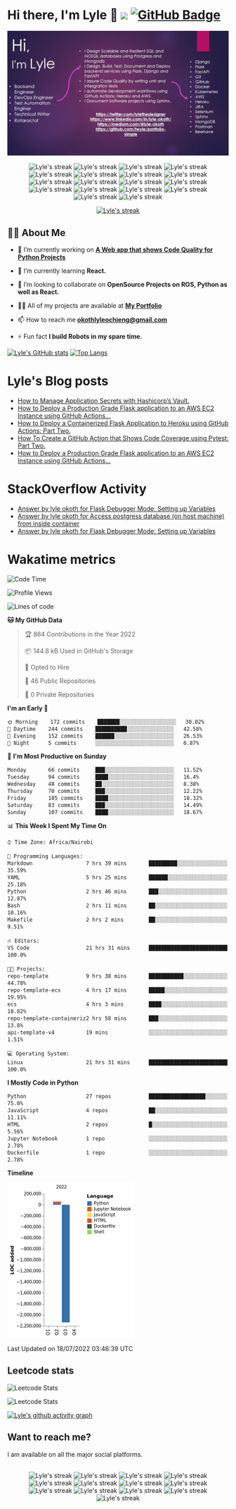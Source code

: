 # Hi there, I'm Lyle 👋  ![](https://komarev.com/ghpvc/?username=twyle&style=flat)  <a href="https://github.com/twyle?tab=followers"><img src="https://img.shields.io/github/followers/twyle?label=Followers&style=social" alt="GitHub Badge"></a>
<img title="image" src="https://github.com/twyle/twyle/blob/main/lyle-github-background.jpg" />

<p align="center">
  <img title="🔥 Get streak stats for your profile at git.io/streak-stats" alt="Lyle's streak" src="https://img.shields.io/badge/django-%23092E20.svg?style=for-the-badge&logo=django&logoColor=white"/>
  <img title="🔥 Get streak stats for your profile at git.io/streak-stats" alt="Lyle's streak" src="https://img.shields.io/badge/flask-%23000.svg?style=for-the-badge&logo=flask&logoColor=white"/>
    <img title="🔥 Get streak stats for your profile at git.io/streak-stats" alt="Lyle's streak" src="https://img.shields.io/badge/heroku-%23430098.svg?style=for-the-badge&logo=heroku&logoColor=white"/> 
  <img title="🔥 Get streak stats for your profile at git.io/streak-stats" alt="Lyle's streak" src="https://img.shields.io/badge/markdown-%23000000.svg?style=for-the-badge&logo=markdown&logoColor=white"/>  
  <img title="🔥 Get streak stats for your profile at git.io/streak-stats" alt="Lyle's streak" src="https://img.shields.io/badge/python-3670A0?style=for-the-badge&logo=python&logoColor=ffdd54"/>
    <img title="🔥 Get streak stats for your profile at git.io/streak-stats" alt="Lyle's streak" src="https://img.shields.io/badge/Visual%20Studio%20Code-0078d7.svg?style=for-the-badge&logo=visual-studio-code&logoColor=white"/> 
  <img title="🔥 Get streak stats for your profile at git.io/streak-stats" alt="Lyle's streak" src="https://img.shields.io/badge/shell_script-%23121011.svg?style=for-the-badge&logo=gnu-bash&logoColor=white"/>
  <img title="🔥 Get streak stats for your profile at git.io/streak-stats" alt="Lyle's streak" src="https://img.shields.io/badge/git-%23F05033.svg?style=for-the-badge&logo=git&logoColor=white"/>  
    <img title="🔥 Get streak stats for your profile at git.io/streak-stats" alt="Lyle's streak" src="https://img.shields.io/badge/github-%23121011.svg?style=for-the-badge&logo=github&logoColor=white"/>  
  <img title="🔥 Get streak stats for your profile at git.io/streak-stats" alt="Lyle's streak" src="https://img.shields.io/badge/docker-%230db7ed.svg?style=for-the-badge&logo=docker&logoColor=white"/>    
  <img title="🔥 Get streak stats for your profile at git.io/streak-stats" alt="Lyle's streak" src="https://img.shields.io/badge/Ubuntu-E95420?style=for-the-badge&logo=ubuntu&logoColor=white"/>  
    <img title="🔥 Get streak stats for your profile at git.io/streak-stats" alt="Lyle's streak" src="https://img.shields.io/badge/Windows-0078D6?style=for-the-badge&logo=windows&logoColor=white"/>
  <img title="🔥 Get streak stats for your profile at git.io/streak-stats" alt="Lyle's streak" src="https://img.shields.io/badge/kubernetes-%23326ce5.svg?style=for-the-badge&logo=kubernetes&logoColor=white"/>    
    <img title="🔥 Get streak stats for your profile at git.io/streak-stats" alt="Lyle's streak" src="https://img.shields.io/badge/jira-%230A0FFF.svg?style=for-the-badge&logo=jira&logoColor=white"/>  
  <img title="🔥 Get streak stats for your profile at git.io/streak-stats" alt="Lyle's streak" src="https://img.shields.io/badge/Postman-FF6C37?style=for-the-badge&logo=postman&logoColor=white"/>    
  <img title="🔥 Get streak stats for your profile at git.io/streak-stats" alt="Lyle's streak" src="https://img.shields.io/badge/gunicorn-%298729.svg?style=for-the-badge&logo=gunicorn&logoColor=white"/>  
    <img title="🔥 Get streak stats for your profile at git.io/streak-stats" alt="Lyle's streak" src="https://img.shields.io/badge/-selenium-%43B02A?style=for-the-badge&logo=selenium&logoColor=white"/>
    <img title="🔥 Get streak stats for your profile at git.io/streak-stats" alt="Lyle's streak" src="https://img.shields.io/badge/codecov-%23ff0077.svg?style=for-the-badge&logo=codecov&logoColor=white"/>
</p>

<p align="center">
    <a href="https://github.com/SubhamRaoniar28/github-readme-streak-stats">
        <img title="🔥 Get streak stats for your profile at git.io/streak-stats" alt="Lyle's streak" src="https://github-readme-streak-stats.herokuapp.com/?user=twyle&theme=dark&hide_border=true&stroke=0000&background=060A0CD0"/>
    </a>
</p>

## 🙋‍♂️ About Me

- 🔭 I’m currently working on **[A Web app that shows Code Quality for Python Projects](https://github.com/twyle/code-quality)**

- 🌱 I’m currently learning **React.**

- 👯 I’m looking to collaborate on **OpenSource Projects on ROS, Python as well as React.**

- 👨‍💻 All of my projects are available at **[My Portfolio](https://twyle.github.io/portfolio-simple/)**

- 📫 How to reach me **okothlyleochieng@gmail.com**

- ⚡ Fun fact **I build Robots in my spare time.**

[![Lyle's GitHub stats][stats-image]][stats-url]
[![Top Langs][languages-image]][languages-url]

# Lyle's Blog posts
<!-- BLOG-POST-LIST:START -->
- [How to Manage Application Secrets with Hashicorp’s Vault.](https://medium.com/@lyle-okoth/how-to-manage-application-secrets-with-hashicorps-vault-865216896a39?source=rss-2637c671f6af------2)
- [How to Deploy a Production Grade Flask application to an AWS EC2 Instance using GitHub Actions…](https://medium.com/@lyle-okoth/how-to-deploy-a-production-grade-flask-application-to-an-aws-ec2-instance-using-github-actions-9bfd82698000?source=rss-2637c671f6af------2)
- [How to Deploy a Containerized Flask Application to Heroku using GitHub Actions: Part Two.](https://medium.com/@lyle-okoth/how-to-deploy-a-containerized-flask-application-to-heroku-using-github-actions-part-two-4b209c7a65c6?source=rss-2637c671f6af------2)
- [How To Create a GitHub Action that Shows Code Coverage using Pytest: Part Two.](https://medium.com/@lyle-okoth/how-to-create-a-github-action-that-shows-code-coverage-using-pytest-part-two-57d38a54064b?source=rss-2637c671f6af------2)
- [How to Deploy a Production Grade Flask application to an AWS EC2 Instance using GitHub Actions…](https://medium.com/@lyle-okoth/how-to-deploy-a-production-grade-flask-application-to-an-aws-ec2-instance-using-github-actions-163be1d5fbd5?source=rss-2637c671f6af------2)
<!-- BLOG-POST-LIST:END -->

# StackOverflow Activity
<!-- STACKOVERFLOW:START -->
- [Answer by lyle okoth for Flask Debugger Mode: Setting up Variables](https://stackoverflow.com/questions/72923368/flask-debugger-mode-setting-up-variables/72941959#72941959)
- [Answer by lyle okoth for Access postgress database &lpar;on host machine&rpar; from inside container](https://stackoverflow.com/questions/72926733/access-postgress-database-on-host-machine-from-inside-container/72926778#72926778)
- [Answer by lyle okoth for Flask Debugger Mode: Setting up Variables](https://stackoverflow.com/questions/72923368/flask-debugger-mode-setting-up-variables/72926712#72926712)
<!-- STACKOVERFLOW:END -->


# Wakatime metrics
<!--START_SECTION:waka-->
![Code Time](http://img.shields.io/badge/Code%20Time-22%20hrs%2022%20mins-blue)

![Profile Views](http://img.shields.io/badge/Profile%20Views-0-blue)

![Lines of code](https://img.shields.io/badge/From%20Hello%20World%20I%27ve%20Written--2%20Million%20lines%20of%20code-blue)

**🐱 My GitHub Data** 

> 🏆 864 Contributions in the Year 2022
 > 
> 📦 144.8 kB Used in GitHub's Storage 
 > 
> 💼 Opted to Hire
 > 
> 📜 46 Public Repositories 
 > 
> 🔑 0 Private Repositories  
 > 
**I'm an Early 🐤** 

```text
🌞 Morning    172 commits    ███████░░░░░░░░░░░░░░░░░░   30.02% 
🌆 Daytime    244 commits    ██████████░░░░░░░░░░░░░░░   42.58% 
🌃 Evening    152 commits    ██████░░░░░░░░░░░░░░░░░░░   26.53% 
🌙 Night      5 commits      ░░░░░░░░░░░░░░░░░░░░░░░░░   0.87%

```
📅 **I'm Most Productive on Sunday** 

```text
Monday       66 commits     ███░░░░░░░░░░░░░░░░░░░░░░   11.52% 
Tuesday      94 commits     ████░░░░░░░░░░░░░░░░░░░░░   16.4% 
Wednesday    48 commits     ██░░░░░░░░░░░░░░░░░░░░░░░   8.38% 
Thursday     70 commits     ███░░░░░░░░░░░░░░░░░░░░░░   12.22% 
Friday       105 commits    ████░░░░░░░░░░░░░░░░░░░░░   18.32% 
Saturday     83 commits     ███░░░░░░░░░░░░░░░░░░░░░░   14.49% 
Sunday       107 commits    ████░░░░░░░░░░░░░░░░░░░░░   18.67%

```


📊 **This Week I Spent My Time On** 

```text
⌚︎ Time Zone: Africa/Nairobi

💬 Programming Languages: 
Markdown                 7 hrs 39 mins       █████████░░░░░░░░░░░░░░░░   35.59% 
YAML                     5 hrs 25 mins       ██████░░░░░░░░░░░░░░░░░░░   25.18% 
Python                   2 hrs 46 mins       ███░░░░░░░░░░░░░░░░░░░░░░   12.87% 
Bash                     2 hrs 11 mins       ██░░░░░░░░░░░░░░░░░░░░░░░   10.16% 
Makefile                 2 hrs 2 mins        ██░░░░░░░░░░░░░░░░░░░░░░░   9.51%

🔥 Editors: 
VS Code                  21 hrs 31 mins      █████████████████████████   100.0%

🐱‍💻 Projects: 
repo-template            9 hrs 38 mins       ███████████░░░░░░░░░░░░░░   44.78% 
repo-template-ecs        4 hrs 17 mins       █████░░░░░░░░░░░░░░░░░░░░   19.95% 
ecs                      4 hrs 3 mins        ████░░░░░░░░░░░░░░░░░░░░░   18.82% 
repo-template-containeriz2 hrs 58 mins       ███░░░░░░░░░░░░░░░░░░░░░░   13.8% 
api-template-v4          19 mins             ░░░░░░░░░░░░░░░░░░░░░░░░░   1.51%

💻 Operating System: 
Linux                    21 hrs 31 mins      █████████████████████████   100.0%

```

**I Mostly Code in Python** 

```text
Python                   27 repos            ██████████████████░░░░░░░   75.0% 
JavaScript               4 repos             ██░░░░░░░░░░░░░░░░░░░░░░░   11.11% 
HTML                     2 repos             █░░░░░░░░░░░░░░░░░░░░░░░░   5.56% 
Jupyter Notebook         1 repo              ░░░░░░░░░░░░░░░░░░░░░░░░░   2.78% 
Dockerfile               1 repo              ░░░░░░░░░░░░░░░░░░░░░░░░░   2.78%

```


**Timeline**

![Chart not found](https://raw.githubusercontent.com/twyle/twyle/main/charts/bar_graph.png) 


 Last Updated on 18/07/2022 03:46:39 UTC
<!--END_SECTION:waka-->


## Leetcode stats

![Leetcode Stats](https://leetcard.jacoblin.cool/JacobLinCool?theme=dark&&ext=activity)

![Leetcode Stats](https://leetcard.jacoblin.cool/JacobLinCool?theme=dark&&ext=contest)

[![Lyle's github activity graph](https://activity-graph.herokuapp.com/graph?username=twyle&theme=react-dark)](https://github.com/twyle/github-readme-activity-graph)

## Want to reach me?
I am available on all the major social platforms. </br> </br>
<p align="center">
  <img title="🔥 Get streak stats for your profile at git.io/streak-stats" alt="Lyle's streak" src="https://img.shields.io/badge/Facebook-%231877F2.svg?style=for-the-badge&logo=Facebook&logoColor=white"/>
  <img title="🔥 Get streak stats for your profile at git.io/streak-stats" alt="Lyle's streak" src="https://img.shields.io/badge/Gmail-D14836?style=for-the-badge&logo=gmail&logoColor=white"/>
    <img title="🔥 Get streak stats for your profile at git.io/streak-stats" alt="Lyle's streak" src="https://img.shields.io/badge/Google%20Meet-00897B?style=for-the-badge&logo=google-meet&logoColor=white"/>   
  <img title="🔥 Get streak stats for your profile at git.io/streak-stats" alt="Lyle's streak" src="https://img.shields.io/badge/<handle>-%23E4405F.svg?style=for-the-badge&logo=Instagram&logoColor=white"/>   
  <img title="🔥 Get streak stats for your profile at git.io/streak-stats" alt="Lyle's streak" src="https://img.shields.io/badge/linkedin-%230077B5.svg?style=for-the-badge&logo=linkedin&logoColor=white"/>  
    <img title="🔥 Get streak stats for your profile at git.io/streak-stats" alt="Lyle's streak" src="https://img.shields.io/badge/<handle>-%23E60023.svg?style=for-the-badge&logo=Pinterest&logoColor=white"/> 
  <img title="🔥 Get streak stats for your profile at git.io/streak-stats" alt="Lyle's streak" src="https://img.shields.io/badge/Reddit-FF4500?style=for-the-badge&logo=reddit&logoColor=white"/>  
  <img title="🔥 Get streak stats for your profile at git.io/streak-stats" alt="Lyle's streak" src="https://img.shields.io/badge/<handle>-%2300AFF0.svg?style=for-the-badge&logo=Skype&logoColor=white"/> 
    <img title="🔥 Get streak stats for your profile at git.io/streak-stats" alt="Lyle's streak" src="https://img.shields.io/badge/Slack-4A154B?style=for-the-badge&logo=slack&logoColor=white"/> 
  <img title="🔥 Get streak stats for your profile at git.io/streak-stats" alt="Lyle's streak" src="https://img.shields.io/badge/<handle>-%231DA1F2.svg?style=for-the-badge&logo=Twitter&logoColor=white"/>
  <img title="🔥 Get streak stats for your profile at git.io/streak-stats" alt="Lyle's streak" src="https://img.shields.io/badge/WhatsApp-25D366?style=for-the-badge&logo=whatsapp&logoColor=white"/> 
    <img title="🔥 Get streak stats for your profile at git.io/streak-stats" alt="Lyle's streak" src="https://img.shields.io/badge/<@lylethedesigner>-%23FF0000.svg?style=for-the-badge&logo=YouTube&logoColor=white"/> 
  <img title="🔥 Get streak stats for your profile at git.io/streak-stats" alt="Lyle's streak" src="https://img.shields.io/badge/Zoom-2D8CFF?style=for-the-badge&logo=zoom&logoColor=white"/>
</p>

[stats-image]: https://github-readme-stats.vercel.app/api?username=twyle&count_private=true&show_icons=true&theme=radical
[stats-url]: https://github.com/twyle/github-readme-stats

[languages-image]: https://github-readme-stats.vercel.app/api/top-langs/?username=twyle&langs_count=8&layout=compact
[languages-url]: https://github.com/twyle/github-readme-stats

[lyles-blog]: https://medium.com/@lyle-okoth
[twitter]: https://medium.com/@lyle-okoth
[linkedin]: https://medium.com/@lyle-okoth
[npm]: https://www.npmjs.com/~lyle-okoth

[blog-post-workflow]: https://github.com/gautamkrishnar/blog-post-workflow
[markdown-badges]: https://github.com/Ileriayo/markdown-badges

[facebook-image]: https://img.shields.io/badge/Facebook-%231877F2.svg?style=for-the-badge&logo=Facebook&logoColor=white
[facebook-link]: https://web.facebook.com/lyce.okeke/
